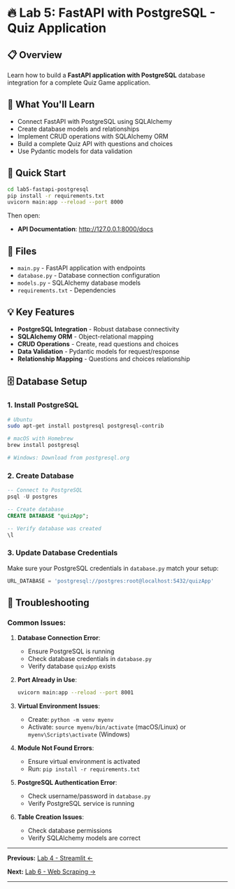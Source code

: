 # 🔥 Lab 5: FastAPI with PostgreSQL - Quiz Application

## 📋 Overview
Learn how to build a **FastAPI application with PostgreSQL** database integration for a complete Quiz Game application.

## 🎯 What You'll Learn
- Connect FastAPI with PostgreSQL using SQLAlchemy
- Create database models and relationships
- Implement CRUD operations with SQLAlchemy ORM
- Build a complete Quiz API with questions and choices
- Use Pydantic models for data validation

## 🚀 Quick Start

```bash
cd lab5-fastapi-postgresql
pip install -r requirements.txt
uvicorn main:app --reload --port 8000
```

Then open:
- **API Documentation**: http://127.0.0.1:8000/docs

## 📁 Files
- `main.py` - FastAPI application with endpoints
- `database.py` - Database connection configuration
- `models.py` - SQLAlchemy database models
- `requirements.txt` - Dependencies

## 💡 Key Features
- **PostgreSQL Integration** - Robust database connectivity
- **SQLAlchemy ORM** - Object-relational mapping
- **CRUD Operations** - Create, read questions and choices
- **Data Validation** - Pydantic models for request/response
- **Relationship Mapping** - Questions and choices relationship

## 🗄️ Database Setup

### 1. Install PostgreSQL
```bash
# Ubuntu
sudo apt-get install postgresql postgresql-contrib

# macOS with Homebrew
brew install postgresql

# Windows: Download from postgresql.org
```

### 2. Create Database
```sql
-- Connect to PostgreSQL
psql -U postgres

-- Create database
CREATE DATABASE "quizApp";

-- Verify database was created
\l
```

### 3. Update Database Credentials
Make sure your PostgreSQL credentials in `database.py` match your setup:
```python
URL_DATABASE = 'postgresql://postgres:root@localhost:5432/quizApp'
```

## 🐛 Troubleshooting

### Common Issues:

1. **Database Connection Error**:
   - Ensure PostgreSQL is running
   - Check database credentials in `database.py`
   - Verify database `quizApp` exists

2. **Port Already in Use**:
   ```bash
   uvicorn main:app --reload --port 8001
   ```

3. **Virtual Environment Issues**:
   - Create: `python -m venv myenv`
   - Activate: `source myenv/bin/activate` (macOS/Linux) or `myenv\Scripts\activate` (Windows)

4. **Module Not Found Errors**:
   - Ensure virtual environment is activated
   - Run: `pip install -r requirements.txt`

5. **PostgreSQL Authentication Error**:
   - Check username/password in `database.py`
   - Verify PostgreSQL service is running

6. **Table Creation Issues**:
   - Check database permissions
   - Verify SQLAlchemy models are correct

---

**Previous:** [Lab 4 - Streamlit ←](../lab4-streamlit)

**Next:** [Lab 6 - Web Scraping →](../lab6-web-scraping)

---